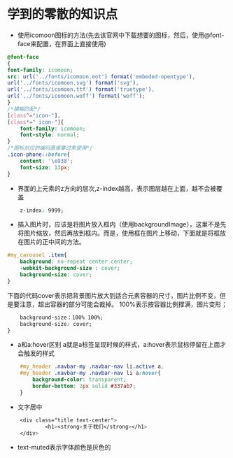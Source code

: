 # 学到的零散的知识点
* 使用icomoon图标的方法(先去该官网中下载想要的图标，然后，使用@font-face来配置，在界面上直接使用)
```css
@font-face
{
font-family: icomoon;
src: url('../fonts/icomoon.eot') format('embeded-opentype'),
url('../fonts/icomoon.svg') format('svg'),
url('../fonts/icomoon.ttf') format('truetype'),
url('../fonts/icomoon.woff') format('woff');
} 
/*模糊匹配*/
[class^="icon-"],
[class*=" icon-"]{
    font-family: icomoon;
    font-style: normal;
}
/*图标对应的编码直接拿过来使用*/
.icon-phone::before{
    content: '\e938';
    font-size: 13px;
}
```

* 界面的上元素的z方向的层次,z-index越高，表示图层越在上面，越不会被覆盖
```css
    z-index: 9999;
```
* 插入图片时，应该是将图片放入框内（使用backgroundImage），这里不是先将图片缩放，然后再放到框内。而是，使用框在图片上移动，下面就是将框放在图片的正中间的方法。
```css
#my_carousel .item{
    background: no-repeat center center;
    -webkit-background-size : cover;
    background-size: cover;
}
```
下面的代码cover表示把背景图片放大到适合元素容器的尺寸，图片比例不变，但是要注意，超出容器的部分可能会裁掉。
100%表示按容器比例撑满，图片变形；
```css
    background-size：100% 100%;
    background-size: cover;
}
```
* a和a:hover区别
a就是a标签呈现时候的样式，a:hover表示鼠标停留在上面才会触发的样式
```css
    #my_header .navbar-my .navbar-nav li.active a,
    #my_header .navbar-my .navbar-nav li a:hover{
        background-color: transparent;
        border-bottom: 2px solid #337ab7;
    }
```
* 文字居中
```css
    <div class="title text-center">
            <h1><strong>关于我们</strong></h1>
    </div>
```

* text-muted表示字体颜色是灰色的


